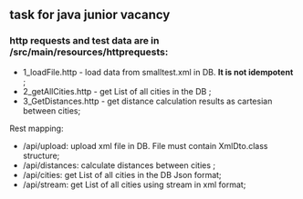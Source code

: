 ## task for java junior vacancy

### http requests and test data are in /src/main/resources/httprequests:
- 1_loadFile.http - load data from smalltest.xml in DB. **It is not idempotent** ;
- 2_getAllCities.http - get List of all cities in the DB ;
- 3_GetDistances.http - get distance calculation results as cartesian between cities;

Rest mapping:
- /api/upload: upload xml file in DB. File must contain XmlDto.class structure;
- /api/distances: 	calculate distances between cities ;
- /api/cities:  get List of all cities in the DB Json format;
- /api/stream: get List of all cities using stream in xml format;
